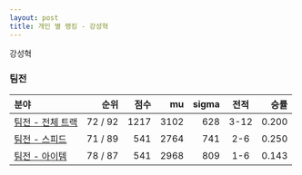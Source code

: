 ```yaml
---
layout: post
title: 개인 별 랭킹 - 강성혁
---
```


강성혁


### 팀전

| 분야 | 순위 | 점수 | mu | sigma | 전적 | 승률 |
|:---|---:|---:|---:|---:|:---:|---:|
| [팀전 - 전체 트랙](../team-full) | 72 / 92 | 1217 | 3102 | 628 | 3-12 | 0.200 |
| [팀전 - 스피드](../team-speed) | 71 / 89 | 541 | 2764 | 741 | 2-6 | 0.250 |
| [팀전 - 아이템](../team-item) | 78 / 87 | 541 | 2968 | 809 | 1-6 | 0.143 |
